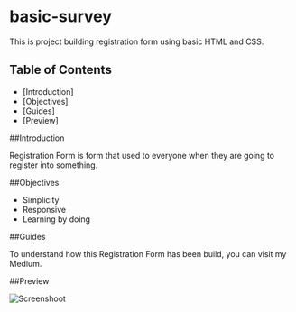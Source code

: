 # basic-survey

This is project building registration form using basic HTML and CSS. 

## Table of Contents
- [Introduction] 
- [Objectives]
- [Guides]
- [Preview]

##Introduction

Registration Form is form that used to everyone when they are going to register into something.

##Objectives

- Simplicity
- Responsive
- Learning by doing

##Guides

To understand how this Registration Form has been build, you can visit my Medium.

##Preview

![Screenshoot]()

